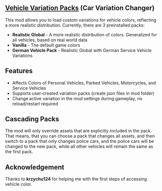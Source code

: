 ## [Vehicle Variation Packs](https://mods.paradoxplaza.com/mods/81012/Windows) (Car Variation Changer)
This mod allows you to load custom variations for vehicle colors, reflecting a more realistic distribution. Currently, there are 3 preinstalled packs:


- **Realistic Global** - A more realistic distribution of colors. Generalized for all vehicles, based on real world data
- **Vanilla** - The default game colors
- **German Vehicle Pack** - Realistic Global with German Service Vehicle Variations

## Features
- Affects Colors of Personal Vehicles, Parked Vehicles, Motorcycles, and Service Vehicles
- Supports user-created variation packs (create json files in mod folder)
- Change active variation in the mod settings during gameplay, no reload/restart required

## Cascading Packs
The mod will only override assets that are explicitly included in the pack. That means, that you can choose a pack that changes all assets, and then switch to a pack that only changes police cars, and the police cars will be changed to the new pack, while all other vehicles will remain the same as the first pack.

## Acknowledgement
Thanks to **krzychu124** for helping me with the first steps of accessing vehicle color.
